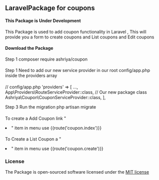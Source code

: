 ## LaravelPackage for coupons

#### This Package is Under Development

This Package is used to add coupon functionality in Laravel , This will provide you a form to create coupons and List coupons and Edit coupons

#### Download the Package 

Step 1 composer require ashriya/coupon
####
Step 1 Need to add our new service provider in our root config/app.php inside the providers array
####

// config/app.php
        'providers' => [
         ...,
            App\Providers\RouteServiceProvider::class,
            // Our new package class
             Ashriya\Coupon\CouponServiceProvider::class,
        ],

Step 3  Run the migration php artisan migrate
####



To create a Add Coupon link  "<li>" item in menu use  {{route('coupon.index')}}
#### 
To Create a List Coupon a "<li>" item in menu use  {{route('coupon.create')}}

####




### License

The Package is open-sourced software licensed under the [MIT license](http://opensource.org/licenses/MIT)
